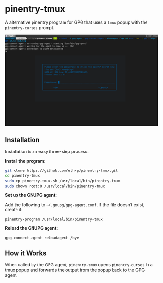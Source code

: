 # pinentry-tmux

A alternative pinentry program for GPG that uses a `tmux` popup with the `pinentry-curses` prompt.

![Screenshot](.github/assets/SCREENSHOT.png)



## Installation

Installation is an easy three-step process:

**Install the program:**

```bash
git clone https://github.com/eth-p/pinentry-tmux.git
cd pinentry-tmux
sudo cp pinentry-tmux.sh /usr/local/bin/pinentry-tmux
sudo chown root:0 /usr/local/bin/pinentry-tmux
```

**Set up the GNUPG agent:**

Add the following to `~/.gnupg/gpg-agent.conf`.
If the file doesn't exist, create it:

```
pinentry-program /usr/local/bin/pinentry-tmux
```

**Reload the GNUPG agent:**

```bash
gpg-connect-agent reloadagent /bye
```



## How it Works

When called by the GPG agent,  `pinentry-tmux` opens `pinentry-curses` in a tmux popup and forwards the output from the popup back to the GPG agent.

